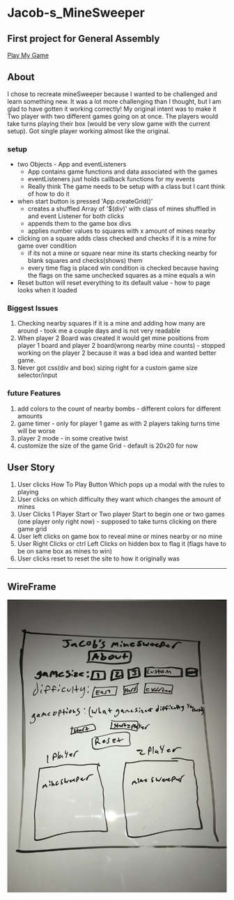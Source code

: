 # Jacob-s_MineSweeper
First project for General Assembly
---

[Play My Game](https://jpcutshall.github.io/Jacob-s_MineSweeper/)

## About
  I chose to recreate mineSweeper because I wanted to be challenged and learn something new. It was a lot more challenging than I thought, but I am glad to have gotten it working correctly! My original intent was to make it Two player with two different games going on at once. The players would take turns playing their box (would be very slow game with the current setup). Got single player working almost like the original.

### setup
  - two Objects - App and eventListeners
    - App contains game functions and data associated with the games
    - eventListeners just holds callback functions for my events
    - Really think The game needs to be setup with a class but I cant think of how to do it
  - when start button is pressed 'App.createGrid()'
    - creates a shuffled Array of '$(div)' with class of mines shuffled in and event Listener for both clicks
    - appends them to the game box divs
    - applies number values to squares with x amount of mines nearby
  - clicking on a square adds class checked and checks if it is a mine for game over condition
    - if its not a mine or square near mine its starts checking nearby for blank squares and checks(shows) them
    - every time flag is placed win condition is checked because having the flags on the same unchecked squares as a mine equals a win
  - Reset button will reset everything to its default value - how to page looks when it loaded

### Biggest Issues
1. Checking nearby squares if it is a mine and adding how many are around - took me a couple days and is not very readable
2. When player 2 Board was created it would get mine positions from player 1 board and player 2 board(wrong nearby mine counts) - stopped working on the player 2 because it was a bad idea and wanted better game.
3. Never got css(div and box) sizing right for a custom game size selector/input

### future Features
  1. add colors to the count of nearby bombs - different colors for different amounts
  2. game timer - only for player 1 game as with 2 players taking turns time will be worse
  3. player 2 mode - in some creative twist
  4. customize the size of the game Grid - default is 20x20 for now


## User Story
1. User clicks How To Play Button Which pops up a modal with the rules to playing
2. User clicks on which difficulty they want which changes the amount of mines
3. User Clicks 1 Player Start or Two player Start to begin one or two games (one player only right now) - supposed to take turns clicking on there game grid
4. User left clicks on game box to reveal mine or mines nearby or no mine
5. User Right Clicks or ctrl Left Clicks on hidden box to flag it (flags have to be on same box as mines to win)
6. User clicks reset to reset the site to how it originally was

---
## WireFrame
![image of WireDoodle](wire.JPG)
